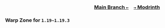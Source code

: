 ### <p align=right>[Main Branch `←`](https://github/com/KrLite/Warp-Zone)&emsp;[`→` Modrinth](https://modrinth.com/mod/warp-zone)</p>

### Warp Zone for `1.19~1.19.3`
